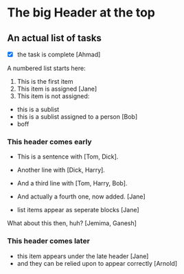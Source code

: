 

# The big Header at the top

## An actual list of tasks

-   ☒ the task is complete \[Ahmad\]

A numbered list starts here:

1.  This is the first item
2.  This item is assigned \[Jane\]
3.  This item is not assigned:

-   this is a sublist
-   this is a sublist assigned to a person \[Bob\]
-   boff

### This header comes early

-   This is a sentence with \[Tom, Dick\].

-   Another line with \[Dick, Harry\].

-   And a third line with \[Tom, Harry, Bob\].

-   And actually a fourth one, now added. \[Jane\]

-   list items appear as seperate blocks \[Jane\]

What about this then, huh? \[Jemima, Ganesh\]

### This header comes later

-   this item appears under the late header \[Jane\]
-   and they can be relied upon to appear correctly \[Arnold\]
